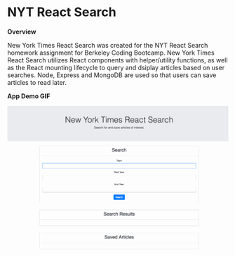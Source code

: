 # NYT React Search

**Overview**

New York Times React Search was created for the NYT React Search homework assignment for Berkeley Coding Bootcamp. New York Times React Search utilizes React components with helper/utility functions, as well as the React mounting lifecycle to query and dsiplay articles based on user searches. Node, Express and MongoDB are used so that users can save articles to read later.

**App Demo GIF**

<img src="https://github.com/jerauld/nytreact/blob/master/client/public/images/nytreact.gif" width="600px"/>